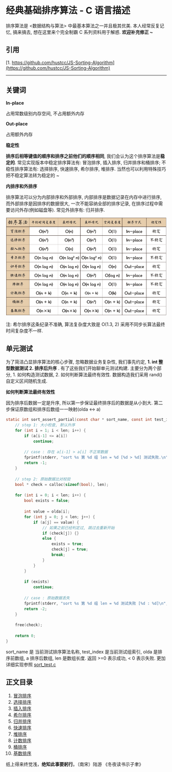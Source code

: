 # 经典基础排序算法 - C 语言描述

排序算法是 <数据结构与算法> 中最基本算法之一并且极其优美. 本人经常反复记忆, 搞来搞去, 想在这里来个完全制霸 C 系列资料用于解惑. **欢迎补充修正 ~**

## 引用

[1. https://github.com/hustcc/JS-Sorting-Algorithm](https://github.com/hustcc/JS-Sorting-Algorithm)

***

## 关键词

**In-place**

占用常数级别内存空间, 不占用额外内存

**Out-place**

占用额外内存

**稳定性**

**排序后相等键值的顺序和排序之前他们的顺序相同**, 我们会认为这个排序算法是**稳定的**. 常见实现版本中稳定排序算法有: 冒泡排序, 插入排序, 归并排序和桶排序; 不稳性排序算法有: 选择排序, 快速排序, 希尔排序, 堆排序. 当然也可以利用特殊技巧把不稳定算法转为稳定的 ~ 

**内排序和外排序**

排序算法可以分为内部排序和外部排序, 内部排序是数据记录在内存中进行排序, 而外部排序是因排序的数据很大, 一次不能容纳全部的排序记录, 在排序过程中需要访问外存(例如磁盘等). 常见外排序有: 归并排序.

![经典核心排序算法 概览截图](resources/sort.png)

注: 希尔排序这条纪录不准确, 算法复杂度大致是 O(1.3, 2) 采用不同步长算法最终时间复杂度不一样. 

## 单元测试

为了简洁凸显排序算法的核心步骤, 忽略数据业务复杂性, 我们事先约定, **1. int 整型数据测试 2. 排序后升序** . 有了这些我们开始聊单元测试构建. 主要分为两个部分, 1. 如何构造测试数据, 2. 如何判断算法最终有效性. 数据构造我们采用 rand() 自定义区间随机生成. 

**如何判断算法最终有效性**

因为排序后数据一定是升序, 所以第一步保证最终排序后的数据是从小到大. 第二步保证原数组和排序后数组一一映射(olda <-> a)

```C
static int sort_assert_partial(const char * sort_name, const int test_index, int * olda, int * a, int len) {
    // step 1: 大小检查, 默认升序
    for (int i = 1; i < len; i++) {
        if (a[i-1] <= a[i])
            continue;

        // case : 存在 a[i-1] > a[i] 不正常数据
        fprintf(stderr, "sort %s 第 %d 组 len = %d [%d > %d] 测试失败.\n", sort_name, test_index, len, a[i-1], a[i]);
        return -1;
    }

    // step 2: 原始数据比对校验
    bool * check = calloc(sizeof(bool), len);

    for (int i = 0; i < len; i++) {
        bool exists = false;

        int value = olda[i];
        for (int j = 0; j < len; j++) {
            if (a[j] == value) {
                // 如果之前已经判定过, 跳过去重新开始
                if (check[j]) {}
                else {
                    exists = true;
                    check[j] = true;
                    break;
                }
            }
        }

        if (exists) 
            continue;
        
        // case : 原始数据丢失
        fprintf(stderr, "sort %s 第 %d 组 len = %d 测试失败 [%d : %d]\n", sort_name, test_index, len, i, value);
        return -2;
    }

    free(check);

    return 0;
}
```

sort_name 是 当前测试排序算法名称, test_index 是当前测试组索引, olda 是排序前数组, a 排序后数组, len 是数组长度. 返回 >=0 表示成功, < 0 表示失败. 更加详细实现参照 [sort_test.c](./code/sort_test.c)

## 正文目录

1.  [冒泡排序](1.bubbleSort.md)
2.  [选择排序](2.selectionSort.md)
3.  [插入排序](3.insertionSort.md)
4.  [希尔排序](4.shellSort.md)
5.  [归并排序](5.mergeSort.md)
6.  [快速排序](6.quickSort.md)
7.  [堆排序](7.heapSort.md)
8.  [计数排序](8.countingSort.md)
9.  [桶排序](9.bucketSort.md)
10. [基数排序](10.radixSort.md)

纸上得来终觉浅，**绝知此事要躬行**。（南宋）陆游 《冬夜读书示子聿》

